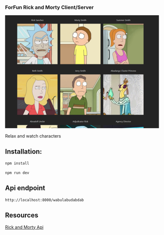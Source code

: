 ### ForFun Rick and Morty Client/Server

[![Preview-image](preview.png)](preview.png)

Relax and watch characters

## Installation:

```bash
npm install
```

```bash
npm run dev
```

## Api endpoint

```bash
http://localhost:8000/wabulabudabdab
```

## Resources

[Rick and Morty Api](https://rickandmortyapi.com)
